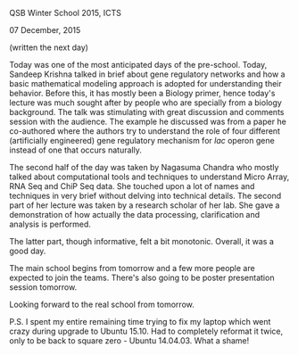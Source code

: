 QSB Winter School 2015, ICTS

07 December, 2015

(written the next day)


Today was one of the most anticipated days of the pre-school. Today, Sandeep
Krishna talked in brief about gene regulatory networks and how a basic
mathematical modeling approach is adopted for understanding their behavior.
Before this, it has mostly been a Biology primer, hence today's lecture was much
sought after by people who are specially from a biology background. The talk was
stimulating with great discussion and comments session with the audience. The
example he discussed was from a paper he co-authored where the authors try to
understand the role of four different (artificially engineered) gene regulatory
mechanism for *lac* operon gene instead of one that occurs naturally.


The second half of the day was taken by Nagasuma Chandra who mostly talked about
computational tools and techniques to understand Micro Array, RNA Seq and ChiP
Seq data. She touched upon a lot of names and techniques in very brief without
delving into technical details. The second part of her lecture was taken by
a research scholar of her lab. She gave a demonstration of how actually the data
processing, clarification and analysis is performed.


The latter part, though informative, felt a bit monotonic. Overall, it was
a good day.


The main school begins from tomorrow and a few more people are expected to join
the teams. There's also going to be poster presentation session tomorrow.

Looking forward to the real school from tomorrow.


P.S. I spent my entire remaining time trying to fix my laptop which went crazy
during upgrade to Ubuntu 15.10. Had to completely reformat it twice, only to be
back to square zero - Ubuntu 14.04.03. What a shame!

